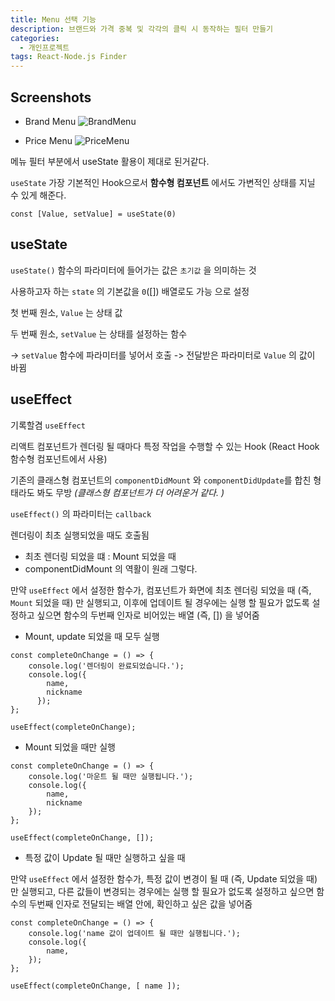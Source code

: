 ```yaml
---
title: Menu 선택 기능
description: 브랜드와 가격 중복 및 각각의 클릭 시 동작하는 필터 만들기
categories:
  - 개인프로젝트
tags: React-Node.js Finder
---
```


## Screenshots

- Brand Menu
  ![BrandMenu](/phtos/BrandMenu.png)

- Price Menu
  ![PriceMenu](/phtos/PriceMenu.png)

메뉴 필터 부분에서 useState 활용이 제대로 된거같다.

`useState`
가장 기본적인 Hook으로서 **함수형 컴포넌트** 에서도 가변적인 상태를 지닐 수 있게 해준다.

```
const [Value, setValue] = useState(0)
```

## useState

`useState()` 함수의 파라미터에 들어가는 값은 `초기값` 을 의미하는 것

사용하고자 하는 `state` 의 기본값을 `0`([]) 배열로도 가능 으로 설정

첫 번째 원소, `Value` 는 상태 값

두 번째 원소, `setValue` 는 상태를 설정하는 함수

-> `setValue` 함수에 파라미터를 넣어서 호출 -> 전달받은 파라미터로 `Value` 의 값이 바뀜

## useEffect

기록할겸 `useEffect`

리액트 컴포넌트가 렌더링 될 때마다 특정 작업을 수행할 수 있는 Hook (React Hook함수형 컴포넌트에서 사용)

기존의 클래스형 컴포넌트의 `componentDidMount` 와 `componentDidUpdate`를 합친 형태라도 봐도 무방 _(클래스형 컴포넌트가 더 어려운거 같다. )_

`useEffect()` 의 파라미터는 `callback`

렌더링이 최초 실행되었을 때도 호출됨

- 최초 렌더링 되었을 떄 : Mount 되었을 때
- componentDidMount 의 역활이 원래 그렇다.

만약 `useEffect` 에서 설정한 함수가, 컴포넌트가 화면에 최초 렌더링 되었을 때 (즉, `Mount` 되었을 때) 만 실행되고, 이후에 업데이트 될 경우에는 실행 할 필요가 없도록 설정하고 싶으면 함수의 두번째 인자로 비어있는 배열 (즉, []) 을 넣어줌

- Mount, update 되었을 때 모두 실행

```
const completeOnChange = () => {
    console.log('렌더링이 완료되었습니다.');
    console.log({
        name,
        nickname
      });
};

useEffect(completeOnChange);
```

- Mount 되었을 때만 실행

```
const completeOnChange = () => {
    console.log('마운트 될 때만 실행됩니다.');
    console.log({
        name,
        nickname
    });
};

useEffect(completeOnChange, []);
```

- 특정 값이 Update 될 때만 실행하고 싶을 때

만약 `useEffect` 에서 설정한 함수가, 특정 값이 변경이 될 때 (즉, Update 되었을 때) 만 실행되고, 다른 값들이 변경되는 경우에는 실행 할 필요가 없도록 설정하고 싶으면 함수의 두번째 인자로 전달되는 배열 안에, 확인하고 싶은 값을 넣어줌

```
const completeOnChange = () => {
    console.log('name 값이 업데이트 될 때만 실행됩니다.');
    console.log({
        name,
    });
};

useEffect(completeOnChange, [ name ]);
```
